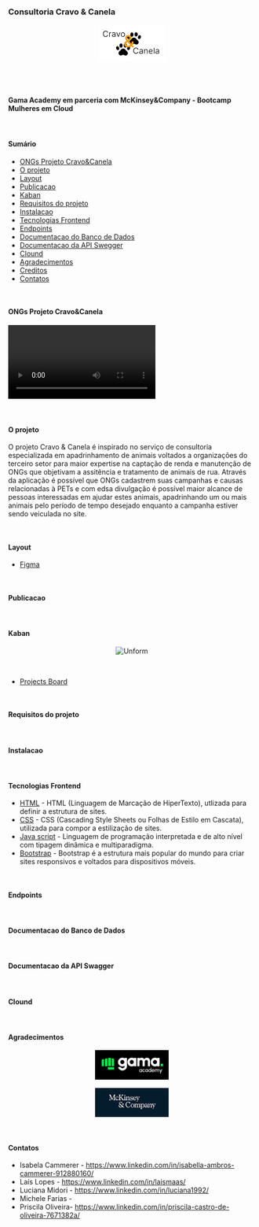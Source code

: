 ### Consultoria Cravo & Canela 
<p align="center">

  <img src="https://github.com/LovelaceTec/projeto-cravo-e-canela/blob/main/frontend/assets/logo_cravo_canela2.png" alt="Logo Cravo & Canela"/>
</p>
<br/><br/>

   #### Gama Academy em parceria com McKinsey&Company - Bootcamp Mulheres em Cloud

<br> 

#### Sumário

  - [ONGs Projeto Cravo&Canela](#ongs-projeto-cravo&canela)
  - [O projeto](#o-projeto)
  - [Layout](#layout)
  - [Publicacao](#publicacao)
  - [Kaban](#kanban)
  - [Requisitos do projeto](#requisitos-do-projeto) 
  - [Instalacao](#instalacao) 
  - [Tecnologias Frontend](#tecnologias-frontend) 
  - [Endpoints](#endpoints) 
  - [Documentacao do Banco de Dados](#documentacao-do-banco-de-dados)
  - [Documentacao da API Swegger](#documentacao-da-api-swagger)  
  - [Clound](#clound) 
  - [Agradecimentos](#agradecimentos)
  - [Creditos](#creditos)
  - [Contatos](#contatos)
  
 <br> 
  
 #### ONGs Projeto Cravo&Canela  

 <p align="center">

  <video src="" alt="Breve apresentação da aplicação"></video>
</p>
 
<br> 


#### O projeto

<p>O projeto Cravo & Canela é inspirado no serviço de consultoria especializada em apadrinhamento de animais voltados a organizações do terceiro setor para maior expertise na captação de renda e manutenção de ONGs que objetivam a assitência e tratamento de animais de rua.
Através da aplicação é possível que ONGs cadastrem suas campanhas e causas relacionadas à PETs e com edsa divulgação é possível maior alcance de pessoas interessadas em ajudar estes animais, apadrinhando um ou mais animais pelo período de tempo desejado enquanto a campanha estiver sendo veiculada no site. </p>

<br>
 
#### Layout

  - [Figma](https://www.figma.com/file/5Bh3kQpsM3wOOJjP7bu370/Projeto-Consultoria-Cravo-%26-Canela?node-id=27%3A387) 

<br/>
 
#### Publicacao

<br>  

#### Kaban

<p align="center">

  <img src="" alt="Unform"/>
</p>
<br/>

  - [Projects Board](https://github.com/orgs/LovelaceTec/projects/2/views/1) 

<br>  
 
#### Requisitos do projeto

<br>
 
#### Instalacao

<br> 

 
#### Tecnologias Frontend

  - [HTML](https://www.w3schools.com/html/)  - HTML (Linguagem de Marcação de HiperTexto), utlizada para definir a estrutura de sites. 
  - [CSS](https://www.w3schools.com/css/default.asp) - CSS (Cascading Style Sheets ou Folhas de Estilo em Cascata), utilizada para compor a estilização de sites.
  - [Java script](https://www.w3schools.com/js/default.asp) - Linguagem de programação interpretada e de alto nível com tipagem dinâmica e multiparadigma.
  - [Bootstrap](https://getbootstrap.com/docs/4.1/getting-started/introduction/) - Bootstrap é a estrutura mais popular do mundo para criar sites responsivos e voltados para dispositivos móveis.
<br/>


#### Endpoints

<br>


#### Documentacao do Banco de Dados

<br>


#### Documentacao da API Swagger

<br>


#### Clound

<br>
 
#### Agradecimentos

 [<p align="center">
  <img src="https://github.com/LovelaceTec/projeto-cravo-e-canela/blob/main/frontend/assets/logo-gama-academy.png" alt="Logo Gama Academy" width="150" heigth="35"/>](https://www.gama.academy/)
 </p>

 
 [<p align="center">
  <img src="https://github.com/LovelaceTec/projeto-cravo-e-canela/blob/main/frontend/assets/logo-mckinsey.png" alt="Logo McKinsey & Company" width="150" heigth="35"/>](https://www.mckinsey.com.br/)
 </p>
<br>

 
#### Contatos

* Isabela Cammerer  - https://www.linkedin.com/in/isabella-ambros-cammerer-912880160/
* Laís Lopes - https://www.linkedin.com/in/laismaas/
* Luciana Midori - https://www.linkedin.com/in/luciana1992/
* Michele Farias - 
* Priscila Oliveira- https://www.linkedin.com/in/priscila-castro-de-oliveira-7671382a/
<br>










